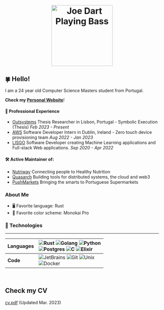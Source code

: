<h1 align=center><img style="width: 200px;"src="joe-dart.gif" alt="Joe Dart Playing Bass"></h1>

## 🍀 Hello!

I am a 24 year old Computer Science Masters student from Portugal.

**Check my [Personal Website](https://andree37.github.io/)**!

#### 🏢 Professional Experience
-   [Outsystems](https://www.outsystems.com/) Thesis Researcher in Lisbon, Portugal - Symbolic Execution (Thesis) *Feb 2023 - Present*
-   [AWS](https://aws.amazon.com) Software Developer Intern in Dublin, Ireland - Zero touch device provisioning team *Aug 2022 - Jan 2023*
-   [LISGO](https://www.linkedin.com/company/lisgo?originalSubdomain=pt) Software Developer creating Machine Learning applications and Full-stack Web applications. *Sep 2020 - Apr 2022*

#### 🛠️ Active Maintainer of:
- [Nutriway](https://nutriway.pt/) Connecting people to Healthy Nutrition
- [Quasarch](http://www.quasarch.cloud/) Building tools for distributed systems, the cloud and web3
- [PushMarkets](https://github.com/PushMarkets) Bringing the smarts to Portuguese Supermarkets

### About Me

-   🖥 Favorite language: Rust
-   🎨 Favorite color scheme: Monokai Pro

### 🔨 Technologies

---

| Languages | ![Rust](https://img.shields.io/badge/rust-b7410e.svg?style=for-the-badge&logo=rust&logoColor=white) ![Golang](https://img.shields.io/badge/golang-2CA5E0.svg?style=for-the-badge&logo=go&logoColor=white) ![Python](https://img.shields.io/badge/python-%233776AB.svg?style=for-the-badge&logo=python&logoColor=white)<br> ![Postgres](https://img.shields.io/badge/postgresql-%23316192.svg?style=for-the-badge&logo=postgresql&logoColor=white) ![C](https://img.shields.io/badge/c/c++-000000.svg?style=for-the-badge&logo=c&logoColor=white) ![Elixir](https://img.shields.io/badge/elixir-%23322192.svg?style=for-the-badge&logo=elixir&logoColor=purple)| 
| :-------- | :----------------------------------------------------------------------------------------------------------------------------------------------------------------------------------------------------------------------------------------------------------------------------------------------------------------------------------------------------------------------------------------------------------------------------------------------------------------- |
| **Code**  | ![JetBrains](https://img.shields.io/badge/jetbrains-000000.svg?style=for-the-badge&logo=jetbrains&logoColor=white) ![Git](https://img.shields.io/badge/git-%23F05033.svg?style=for-the-badge&logo=git&logoColor=white) ![Unix](https://img.shields.io/badge/Unix-FCC624?style=for-the-badge&logo=apple&logoColor=black) <br> ![Docker](https://img.shields.io/badge/Docker-2CA5E0?style=for-the-badge&logo=docker&logoColor=white)                       |

<br>

## Check my CV
[cv.pdf](cv.pdf) (Updated Mar. 2023)
